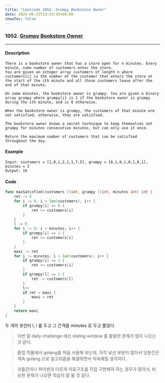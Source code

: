 ```yaml
---
title: "Leetcode 1052. Grumpy Bookstore Owner"
date: 2024-06-23T13:53:43+09:00
showToc: false
---
```


### 1052. [Grumpy Bookstore Owner](https://leetcode.com/problems/grumpy-bookstore-owner/description/)

---

#### Description
``` text
There is a bookstore owner that has a store open for n minutes. Every minute, some number of customers enter the store. 
You are given an integer array customers of length n where customers[i] is the number of the customer that enters the store at the start of the ith minute and all those customers leave after the end of that minute.

On some minutes, the bookstore owner is grumpy. You are given a binary array grumpy where grumpy[i] is 1 if the bookstore owner is grumpy during the ith minute, and is 0 otherwise.

When the bookstore owner is grumpy, the customers of that minute are not satisfied, otherwise, they are satisfied.

The bookstore owner knows a secret technique to keep themselves not grumpy for minutes consecutive minutes, but can only use it once.

Return the maximum number of customers that can be satisfied throughout the day.
```

#### Example

``` text
Input: customers = [1,0,1,2,1,1,7,5], grumpy = [0,1,0,1,0,1,0,1], minutes = 3
Output: 16
```

#### Code
``` go
func maxSatisfied(customers []int, grumpy []int, minutes int) int {
	ret := 0
	for i := 0; i < len(customers); i++ {
		if grumpy[i] == 0 {
			ret += customers[i]
		}
	}
	l := 0
	for i := 0; i < minutes; i++ {
		if grumpy[i] == 1 {
			ret += customers[i]
		}
	}
	maxi := ret
	for i := minutes; i < len(customers); i++ {
		if grumpy[i] == 1 {
			ret += customers[i]
		}
		if grumpy[l] == 1 {
			ret -= customers[l]
		}
		l++
		if ret > maxi {
			maxi = ret
		}
	}
	return maxi
}
```

두 개의 포인터 l, i 를 두고 그 간격을 minutes 로 두고 풀었다.


> 이번 달 daily challenge 에선 sliding window 를 활용한 문제가 많이 나오는 것 같다.

> 졸업 작품에서 golang를 처음 사용해 보는데, 아직 낯선 부분이 많아서 당분간은 계속 golang 으로 알고리즘을 해결하면서 익숙해질 생각이다.

> 코틀린이나 파이썬과 다르게 자료구조를 직접 구현해햐 하는 경우가 많아서, 비슷한 문제가 나오면 학습이 잘 될 것 같다.